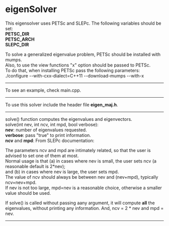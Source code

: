 # eigenSolver

This eigensolver uses PETSc and SLEPc. The following variables should be set:\
**PETSC_DIR\
PETSC_ARCH\
SLEPC_DIR**

To solve a generalized eigenvalue problem, PETSc should be installed with mumps.\
Also, to use the view functions "x" option should be passed to PETSc.\
To do that, when installing PETSc pass the following parameters:\
./configure --with-cxx-dialect=C++11 --download-mumps  --with-x

---

To see an example, check main.cpp.

---

To use this solver include the header file **eigen_maj.h**.

---

solve() function computes the eigenvalues and eigenvectors.\
solve(int nev, int ncv, int mpd, bool verbose):\
**nev**: number of eigenvalues requested.\
**verbose**: pass "true" to print information.\
**ncv** and **mpd**: From SLEPc documentation:

 The parameters ncv and mpd are intimately related, so that the user is advised to set one of them at most.\
 Normal usage is that (a) in cases where nev is small, the user sets ncv (a reasonable default is 2*nev);\
 and (b) in cases where nev is large, the user sets mpd.\
 The value of ncv should always be between nev and (nev+mpd), typically ncv=nev+mpd.\
 If nev is not too large, mpd=nev is a reasonable choice, otherwise a smaller value should be used.
 
 If solve() is called without passing aany argument, it will compute **all** the eigenvalues, without printing any information. And, ncv = 2 * nev and mpd = nev.

---
